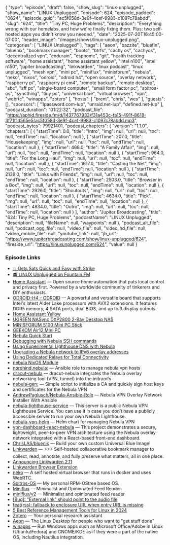 {
  "type": "episode",
  "draft": false,
  "show_slug": "linux-unplugged",
  "show_name": "LINUX Unplugged",
  "episode": 624,
  "episode_padded": "0624",
  "episode_guid": "ac5f058d-3e9f-4cef-9983-c1097c78abdd",
  "slug": "624",
  "title": "Tiny PC, Huge Problems",
  "description": "Everything wrong with our homelabs, and how we're finally fixing them. Plus: two self-hosted apps you didn't know you needed.",
  "date": "2025-07-20T16:45:00-07:00",
  "header_image": "/images/shows/linux-unplugged.png",
  "categories": [
    "LINUX Unplugged"
  ],
  "tags": [
    "aeon",
    "bazzite",
    "bluefin",
    "bluenix",
    "bookmark manager",
    "bootc",
    "btrfs",
    "cachy os",
    "cachyos",
    "decentralized vpn",
    "endurain",
    "esphome",
    "git",
    "health tracking software",
    "home assistant",
    "home assistant yellow",
    "intel n100",
    "intel n150",
    "jupiter broadcasting",
    "linkwarden",
    "linux podcast",
    "linux unplugged",
    "mesh vpn",
    "mini pc",
    "miniflux",
    "minisforum",
    "nebula",
    "neko",
    "nixos",
    "odroid",
    "odroid h4",
    "open source",
    "overlay network",
    "raspberry pi",
    "raspberry pi cm4",
    "remote backup",
    "remote desktop",
    "sbc",
    "sff pc",
    "single-board computer",
    "small form factor pc",
    "soltros-os",
    "syncthing",
    "tiny pc",
    "universal blue",
    "virtual browser",
    "vpn",
    "webrtc",
    "winapps",
    "zotero"
  ],
  "hosts": [
    "brent",
    "chris",
    "wes"
  ],
  "guests": [],
  "sponsors": [
    "1password.com-lup",
    "unraid.net-lup",
    "defined.net-lup"
  ],
  "podcast_duration": "01:22:32",
  "podcast_file": "https://aphid.fireside.fm/d/1437767933/f31a453c-fa15-491f-8618-3f71f1d565e5/ac5f058d-3e9f-4cef-9983-c1097c78abdd.mp3",
  "podcast_bytes": 79921401,
  "podcast_chapters": {
    "version": "1.1.0",
    "chapters": [
      {
        "startTime": 0.0,
        "title": "Intro",
        "img": null,
        "url": null,
        "toc": null,
        "endTime": null,
        "location": null
      },
      {
        "startTime": 207.0,
        "title": "Housekeeping",
        "img": null,
        "url": null,
        "toc": null,
        "endTime": null,
        "location": null
      },
      {
        "startTime": 468.0,
        "title": "A Family Affair",
        "img": null,
        "url": null,
        "toc": null,
        "endTime": null,
        "location": null
      },
      {
        "startTime": 964.0,
        "title": "For the Long Haul",
        "img": null,
        "url": null,
        "toc": null,
        "endTime": null,
        "location": null
      },
      {
        "startTime": 1617.0,
        "title": "Casting the Net",
        "img": null,
        "url": null,
        "toc": null,
        "endTime": null,
        "location": null
      },
      {
        "startTime": 2139.0,
        "title": "Links with Friends",
        "img": null,
        "url": null,
        "toc": null,
        "endTime": null,
        "location": null
      },
      {
        "startTime": 2503.0,
        "title": "Browser in a Box",
        "img": null,
        "url": null,
        "toc": null,
        "endTime": null,
        "location": null
      },
      {
        "startTime": 2926.0,
        "title": "Shoutouts",
        "img": null,
        "url": null,
        "toc": null,
        "endTime": null,
        "location": null
      },
      {
        "startTime": 4634.0,
        "title": "Pick",
        "img": null,
        "url": null,
        "toc": null,
        "endTime": null,
        "location": null
      },
      {
        "startTime": 4834.0,
        "title": "Outro",
        "img": null,
        "url": null,
        "toc": null,
        "endTime": null,
        "location": null
      }
    ],
    "author": "Jupiter Broadcasting",
    "title": "624: Tiny PC, Huge Problems",
    "podcastName": "LINUX Unplugged",
    "description": null,
    "fileName": null,
    "waypoints": null
  },
  "podcast_alt_file": null,
  "podcast_ogg_file": null,
  "video_file": null,
  "video_hd_file": null,
  "video_mobile_file": null,
  "youtube_link": null,
  "jb_url": "https://www.jupiterbroadcasting.com/show/linux-unplugged/624",
  "fireside_url": "https://linuxunplugged.com/624",
  "value": null
}


### Episode Links

* [💥 Gets Sats Quick and Easy with Strike](https://strike.me/ "💥 Gets Sats Quick and Easy with Strike")
* [📻 LINUX Unplugged on Fountain.FM](https://www.fountain.fm/show/dWiuBeqpDSM86AwXRXov "📻 LINUX Unplugged  on Fountain.FM")
* [Home Assistant](https://www.home-assistant.io/ "Home Assistant") — Open source home automation that puts local control and privacy first. Powered by a worldwide community of tinkerers and DIY enthusiasts.
* [ODROID-H4 – ODROID](https://www.hardkernel.com/shop/odroid-h4/ "ODROID-H4 – ODROID") — A powerful and versatile board that supports Intel's latest Alder Lake processors with AVX2 extensions. It features DDR5 memory, 4 SATA ports, dual BIOS, and up to 3 display outputs.
* [Home Assistant Yellow](https://www.home-assistant.io/yellow/ "Home Assistant Yellow")
* [UGREEN NASync DXP2800 2-Bay Desktop NAS](https://www.amazon.com/dp/B0D22HBFK1 "UGREEN NASync DXP2800 2-Bay Desktop NAS")
* [MINISFORUM S100 Mini PC Stick](https://www.amazon.com/dp/B0D3HJKPKL "MINISFORUM S100 Mini PC Stick")
* [GEEKOM Air12 Mini PC](https://www.amazon.com/dp/B0F8BR6VF6 "GEEKOM Air12 Mini PC")
* [Nebula Quick Start](https://nebula.defined.net/docs/guides/quick-start/ "Nebula Quick Start")
* [Debugging with Nebula SSH commands](https://nebula.defined.net/docs/guides/debug-ssh-commands/ "Debugging with Nebula SSH commands")
* [Using Experimental Lighthouse DNS with Nebula](https://nebula.defined.net/docs/guides/using-lighthouse-dns/ "Using Experimental Lighthouse DNS with Nebula")
* [Upgrading a Nebula network to IPv6 overlay addresses](https://nebula.defined.net/docs/guides/upgrade-to-cert-v2-and-ipv6/ "Upgrading a Nebula network to IPv6 overlay addresses")
* [Using Dedicated Relays for Total Connectivity](https://docs.defined.net/guides/using-dedicated-relays/ "Using Dedicated Relays for Total Connectivity")
* [nebula NixOS Module](https://github.com/NixOS/nixpkgs/blob/nixos-25.05/nixos/modules/services/networking/nebula.nix "nebula NixOS Module")
* [norohind.nebula:](https://github.com/norohind/norohind.nebula "norohind.nebula:") — Ansible role to manage nebula vpn hosts
* [dracut-nebula](https://github.com/jstasiak/dracut-nebula "dracut-nebula") — dracut-nebula integrates the Nebula overlay networking tool (VPN, tunnel) into the initramfs
* [nebula-gen:](https://github.com/johnhuynh0/nebula-gen "nebula-gen:") — Simple script to initialize a CA and quickly sign host keys and certificates for the Nebula VPN
* [AndrewPaglusch/Nebula-Ansible-Role](https://github.com/AndrewPaglusch/Nebula-Ansible-Role "AndrewPaglusch/Nebula-Ansible-Role") — Nebula VPN Overlay Network Installer With Ansible
* [nebula-lighthouse-service](https://github.com/manuels/nebula-lighthouse-service "nebula-lighthouse-service") — This server is a public Nebula VPN Lighthouse Service. You can use it in case you don’t have a publicly accessible server to run your own Nebula Lighthouse.
* [nebula-vpn-helm](https://github.com/henryzhangsta/nebula-vpn-helm "nebula-vpn-helm") — Helm chart for managing Nebula VPN
* [vpn-dashboard-react-nebula](https://github.com/JananiSriKR1234/vpn-dashboard-react-nebula "vpn-dashboard-react-nebula") — This project demonstrates a secure, lightweight, peer-to-peer VPN architecture using the Nebula overlay network integrated with a React-based front-end dashboard.
* [ChrisLAS/bluenix](https://github.com/ChrisLAS/bluenix "ChrisLAS/bluenix") — Build your own custom Universal Blue Image!
* [Linkwarden](https://github.com/linkwarden/linkwarden "Linkwarden") — ⚡️⚡️⚡️ Self-hosted collaborative bookmark manager to collect, read, annotate, and fully preserve what matters, all in one place.
* [Announcing Linkwarden 2.11](https://blog.linkwarden.app/releases/2.11 "Announcing Linkwarden 2.11")
* [Linkwarden Browser Extension](https://github.com/linkwarden/browser-extension "Linkwarden Browser Extension")
* [neko](https://github.com/m1k1o/neko "neko") — A self hosted virtual browser that runs in docker and uses WebRTC.
* [Soltros-OS](https://github.com/soltros/Soltros-OS "Soltros-OS") — My personal RPM-OStree based OS.
* [Miniflux](https://miniflux.app/ "Miniflux") — Minimalist and Opinionated Feed Reader
* [miniflux/v2](https://github.com/miniflux/v2 "miniflux/v2") — Minimalist and opinionated feed reader
* [[Bug]: "External link" should point to the audio file](https://github.com/miniflux/v2/issues/3553 "\[Bug\]: &quot;External link&quot; should point to the audio file")
* [feat(rss): fallback to enclosure URL when entry URL is missing](https://github.com/miniflux/v2/pull/3557/files "feat\(rss\): fallback to enclosure URL when entry URL is missing")
* [5 Best Reference Management Tools for Linux in 2024](https://www.tecmint.com/reference-management-software/ "5 Best Reference Management Tools for Linux in 2024")
* [Zotero](https://www.zotero.org/ "Zotero") — Your personal research assistant
* [Aeon](https://aeondesktop.github.io/ "Aeon") — The Linux Desktop for people who want to "get stuff done"
* [winapps](https://github.com/winapps-org/winapps "winapps") — Run Windows apps such as Microsoft Office/Adobe in Linux (Ubuntu/Fedora) and GNOME/KDE as if they were a part of the native OS, including Nautilus integration.

